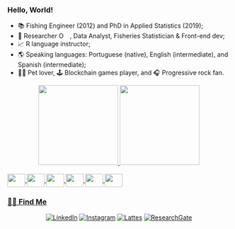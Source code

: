 ### Hello, World!

- 📚 Fishing Engineer (2012) and PhD in Applied Statistics (2019);
- 🔎 Researcher <a itemprop="sameAs" content="https://orcid.org/0000-0002-2134-2355" href="https://orcid.org/0000-0002-2134-2355" target="orcid.widget" rel="noopener noreferrer" style="vertical-align:top;"><img src="https://orcid.org/sites/default/files/images/orcid_16x16.png" style="width:1em;margin-right:.5em;" alt="ORCID iD icon"></a>
, Data Analyst, Fisheries Statistician & Front-end dev;
- 📈 R language instructor;
- 🌎 Speaking languages: Portuguese (native), English (intermediate), and Spanish (intermediate);
- 🐶🐱 Pet lover, 🕹️ Blockchain games player, and 🎧 Progressive rock fan.


<div align="center">
  <a href="https://github.com/JonasVasconcelos">
  <img height="180em" src="https://github-readme-stats.vercel.app/api?username=JonasVasconcelos&show_icons=true&theme=github_dark&include_all_commits=true&count_private=true"/>
  <img height="180em" src="https://github-readme-stats.vercel.app/api/top-langs/?username=JonasVasconcelos&layout=compact&langs_count=7&theme=github_dark"/>
</div>

<div style="display: inline_block"><br>
  <img align="center" alt="" height="30" width="40" src="https://cdn.jsdelivr.net/gh/devicons/devicon/icons/r/r-original.svg">
  <img align="center" alt="" height="30" width="40" src="https://cdn.jsdelivr.net/gh/devicons/devicon/icons/javascript/javascript-original.svg">
  <img align="center" alt="" height="30" width="40" src="https://cdn.jsdelivr.net/gh/devicons/devicon/icons/css3/css3-original.svg">
  <img align="center" alt="" height="30" width="40" src="https://cdn.jsdelivr.net/gh/devicons/devicon/icons/html5/html5-original.svg">
  <img align="center" alt="" height="30" width="40" src="https://cdn.jsdelivr.net/gh/devicons/devicon/icons/react/react-original.svg">
  <img align="center" alt="" height="30" width="40" src="https://cdn.jsdelivr.net/gh/devicons/devicon/icons/mysql/mysql-original.svg">
</div>

<h3> 🤝🏻 Find Me </h3>

<p align="center">
<a target="_blank" href="https://www.linkedin.com/in/jonas-vasconcelos-808882106/"><img alt="LinkedIn" src="https://img.shields.io/badge/LinkedIn-0077B5?style=for-the-badge&logo=linkedin&logoColor=white"></a>
<a target="_blank" href="https://www.instagram.com/jvasconcelos23/"><img alt="Instagram" src="https://img.shields.io/badge/Instagram-E4405F?style=for-the-badge&logo=instagram&logoColor=white"></a>
<a target="_blank" href="http://lattes.cnpq.br/4784149077807044"><img alt="Lattes" src="https://img.shields.io/badge/%20-Lattes-blue?style=for-the-badge&logo=Lattes&logoColor=white"></a>
<a target="_blank" href="https://www.researchgate.net/profile/Jonas-Vasconcelos"><img alt="ResearchGate" src="https://img.shields.io/badge/Research_Gate-00CCBB.svg?&style=for-the-badge&logo=ResearchGate&logoColor=white"></a>
</p>
